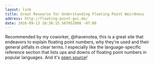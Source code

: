 ```yaml
---
layout: link
title: Great Resource for Understanding Floating Point Weirdness
address: http://floating-point-gui.de/
date: 2016-09-13 10:38:15.507852000 -07:00
---
```


Recommended by my coworker, @ihavenotea, this is a great site that endeavors to explain floating point numbers, why they're used and their general pitfalls in clear terms. I especially like the language-specific reference section that lists ups and downs of floating point numbers in popular languages. And it's [open source](https://github.com/brazzy/floating-point-gui.de)!
